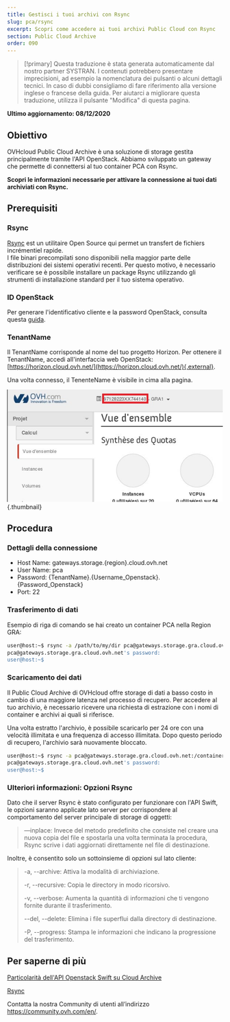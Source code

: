 ```yaml
---
title: Gestisci i tuoi archivi con Rsync
slug: pca/rsync
excerpt: Scopri come accedere ai tuoi archivi Public Cloud con Rsync
section: Public Cloud Archive
order: 090
---
```


> [!primary]
> Questa traduzione è stata generata automaticamente dal nostro partner SYSTRAN. I contenuti potrebbero presentare imprecisioni, ad esempio la nomenclatura dei pulsanti o alcuni dettagli tecnici. In caso di dubbi consigliamo di fare riferimento alla versione inglese o francese della guida. Per aiutarci a migliorare questa traduzione, utilizza il pulsante "Modifica" di questa pagina.
>

**Ultimo aggiornamento: 08/12/2020**

## Obiettivo

OVHcloud Public Cloud Archive è una soluzione di storage gestita principalmente tramite l'API OpenStack. Abbiamo sviluppato un gateway che permette di connettersi al tuo container PCA con Rsync.

**Scopri le informazioni necessarie per attivare la connessione ai tuoi dati archiviati con Rsync.**

## Prerequisiti

### Rsync

[Rsync](https://rsync.samba.org/) est un utilitaire Open Source qui permet un transfert de fichiers incrémentiel rapide.<br>
I file binari precompilati sono disponibili nella maggior parte delle distribuzioni dei sistemi operativi recenti. Per questo motivo, è necessario verificare se è possibile installare un package Rsync utilizzando gli strumenti di installazione standard per il tuo sistema operativo.

### ID OpenStack

Per generare l'identificativo cliente e la password OpenStack, consulta questa [guida](../../../public-cloud/crea_un_utente_per_accedere_a_horizon/).

### TenantName

Il TenantName corrisponde al nome del tuo progetto Horizon. Per ottenere il TenantName, accedi all'interfaccia web OpenStack: [https://horizon.cloud.ovh.net/](https://horizon.cloud.ovh.net/){.external}.

Una volta connesso, il TenenteName è visibile in cima alla pagina.

![horizon](images/image1.png){.thumbnail}

## Procedura

### Dettagli della connessione

- Host Name: gateways.storage.{region}.cloud.ovh.net
- User Name: pca
- Password: {TenantName}.{Username_Openstack}.{Password_Openstack}
- Port: 22

### Trasferimento di dati

Esempio di riga di comando se hai creato un container PCA nella Region GRA:

```bash
user@host:~$ rsync -a /path/to/my/dir pca@gateways.storage.gra.cloud.ovh.net:/container
pca@gateways.storage.gra.cloud.ovh.net's password:
user@host:~$
```

### Scaricamento dei dati

Il Public Cloud Archive di OVHcloud offre storage di dati a basso costo in cambio di una maggiore latenza nel processo di recupero. Per accedere al tuo archivio, è necessario ricevere una richiesta di estrazione con i nomi di container e archivi ai quali si riferisce.

Una volta estratto l'archivio, è possibile scaricarlo per 24 ore con una velocità illimitata e una frequenza di accesso illimitata. Dopo questo periodo di recupero, l'archivio sarà nuovamente bloccato.

```bash
user@host:~$ rsync -a pca@gateways.storage.gra.cloud.ovh.net:/container
pca@gateways.storage.gra.cloud.ovh.net's password:
user@host:~$
```

### Ulteriori informazioni: Opzioni Rsync

Dato che il server Rsync è stato configurato per funzionare con l'API Swift, le opzioni saranno applicate lato server per corrispondere al comportamento del server principale di storage di oggetti:

> —inplace: Invece del metodo predefinito che consiste nel creare una nuova copia del file e spostarla una volta terminata la procedura, Rsync scrive i dati aggiornati direttamente nel file di destinazione.
>

Inoltre, è consentito solo un sottoinsieme di opzioni sul lato cliente:

> -a, --archive: Attiva la modalità di archiviazione.
>
> -r, --recursive: Copia le directory in modo ricorsivo.
>
> -v, --verbose: Aumenta la quantità di informazioni che ti vengono fornite durante il trasferimento.
>
> --del, --delete: Elimina i file superflui dalla directory di destinazione.
>
> -P, --progress: Stampa le informazioni che indicano la progressione del trasferimento.


## Per saperne di più

[Particolarità dell'API Openstack Swift su Cloud Archive](https://docs.ovh.com/gb/en/storage/pca/api/)

[Rsync](https://linux.die.net/man/1/rsync)

Contatta la nostra Community di utenti all’indirizzo <https://community.ovh.com/en/>.
